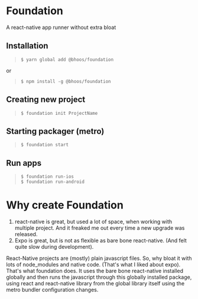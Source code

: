 # Foundation
A react-native app runner without extra bloat

## Installation
> `$ yarn global add @bhoos/foundation`

or  
> `$ npm install -g @bhoos/foundation`

## Creating new project
> `$ foundation init ProjectName`

## Starting packager (metro)
> `$ foundation start`

## Run apps
> `$ foundation run-ios`  
> `$ foundation run-android`

# Why create Foundation
1. react-native is great, but used a lot of space, when working with
   multiple project. And it freaked me out every time a new upgrade
   was released.
2. Expo is great, but is not as flexible as bare bone react-native.
   (And felt quite slow during development).

React-Native projects are (mostly) plain javascript files. So, why bloat
it with lots of node_modules and native code. (That's what I liked about
expo). That's what foundation does. It uses the bare bone react-native
installed globally and then runs the javascript through this globally
installed package, using react and react-native library from the global
library itself using the metro bundler configuration changes.

